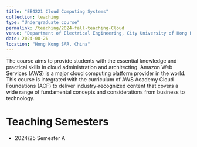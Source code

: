 ```yaml
---
title: "EE4221 Cloud Computing Systems"
collection: teaching
type: "Undergraduate course"
permalink: /teaching/2024-fall-teaching-Cloud
venue: "Department of Electrical Engineering, City University of Hong Kong"
date: 2024-08-26
location: "Hong Kong SAR, China"
---
```


The course aims to provide students with the essential knowledge and practical skills in cloud administration and architecting. Amazon Web Services (AWS) is a major cloud computing platform provider in the world. This course is integrated with the curriculum of AWS Academy Cloud Foundations (ACF) to deliver industry-recognized content that covers a wide range of fundamental concepts and considerations from business to technology.

Teaching Semesters
======
- 2024/25 Semester A
